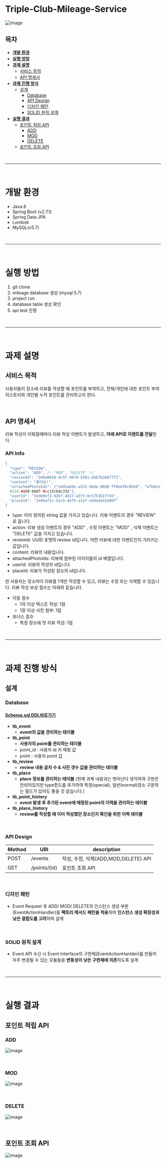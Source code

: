 # Triple-Club-Mileage-Service
![image](https://user-images.githubusercontent.com/97106584/176442990-e8da72ba-8703-41c0-ba84-07848ef2b5d5.png)


## 목차
* **[개발 환경](#개발-환경)**
* **[실행 방법](#실행-방법)**
* **[과제 설명](#과제-설명)**
  * [서비스 목적](#서비스-목적)
  * [API 명세서](#API-명세서)
* **[과제 진행 방식](#과제-진행-방식)**
  * [설계](#설계)
    * [Database](#Database)
    * [API Design](#API-Design)
    * [디자인 패턴](#디자인-패턴)
    * [SOLID 원칙 설계](#SOLID-원칙-설계)
* **[실행 결과](#실행-결과)**
  * [포인트 적립 API](#포인트-적립-API)
    * [ADD](#ADD)
    * [MOD](#MOD)
    * [DELETE](#DELETE)
  * [포인트 조회 API](#포인트-조회-API)


<br><hr><br>

# 개발 환경
* Java 8
* Spring Boot (v2.7.1)
* Spring Data JPA
* Lombok
* MySQL(v5.7)

<br><hr><br>

# 실행 방법
1. git clone
2. mileage database 생성 (mysql 5.7)
3. project run
4. database table 생성 확인
5. api test 진행

<br><hr><br>


# 과제 설명
## 서비스 목적
사용자들이 장소에 리뷰를 작성할 때 포인트를 부여하고, 전체/개인에 대한 포인트 부여 히스토리와 개인별 누적 포인트를 관리하고자 한다.

<br>

## API 명세서
리뷰 작성이 이뤄질때마다 리뷰 작성 이벤트가 발생하고, **아래 API로 이벤트를 전달**한다.
### API Info
```Java
{
  "type": "REVIEW",
  "action": "ADD", /* "MOD", "DELETE" */
  "reviewId": "240a0658-dc5f-4878-9381-ebb7b2667772",
  "content": "좋아요!",
  "attachedPhotoIds": ["e4d1a64e-a531-46de-88d0-ff0ed70c0bb8", "afb0cef2-
  851d-4a50-bb07-9cc15cbdc332"],
  "userId": "3ede0ef2-92b7-4817-a5f3-0c575361f745",
  "placeId": "2e4baf1c-5acb-4efb-a1af-eddada31b00f"
}
```
* type: 미리 정의된 string 값을 가지고 있습니다. 리뷰 이벤트의 경우 "REVIEW" 로 옵니다.
* action: 리뷰 생성 이벤트의 경우 "ADD" , 수정 이벤트는 "MOD" , 삭제 이벤트는 "DELETE" 값을 가지고 있습니다.
* reviewId: UUID 포맷의 review id입니다. 어떤 리뷰에 대한 이벤트인지 가리키는 값입니다.
* content: 리뷰의 내용입니다.
* attachedPhotoIds: 리뷰에 첨부된 이미지들의 id 배열입니다.
* userId: 리뷰의 작성자 id입니다.
* placeId: 리뷰가 작성된 장소의 id입니다.

한 사용자는 장소마다 리뷰를 1개만 작성할 수 있고, 리뷰는 수정 또는 삭제할 수 있습니다. 리뷰 작성 보상 점수는 아래와 같습니다.

* 이동 점수
  * 1자 이상 텍스트 작성: 1점
  * 1장 이상 사진 첨부: 1점
* 보너스 점수
  * 특정 장소에 첫 리뷰 작성: 1점

<br><hr><br>

# 과제 진행 방식
## 설계

### **Database**
#### [Schema.sql DDL바로가기](https://github.com/anjeongkyun/MileageService/blob/master/schema.sql)

* **tb_event**
  * **event의 값을 관리하는 테이블**
* **tb_point**
  * **사용자의 point를 관리하는 테이블**
  * point_id : 사용자 id 키 매핑 값
  * point : 사용자 point 값
* **tb_review**
  * **review 내용 글자 수 & 사진 갯수 값을 관리하는 테이블**
* **tb_place**
  * **place 정보를 관리하는 테이블** (현재 과제 내용과는 벗어난다 생각하여 구현은 안되어있지만 type핃드를 추가하여 특정(special), 일반(normal)장소 구분하는 필드가 있어도 좋을 것 같습니다.)
* **tb_point_history**
  * **event 발생 후 추가된 event에 매핑된 point의 이력을 관리하는 테이블**
* **tb_place_history**
  * **review를 작성할 때 이미 작성했던 장소인지 확인을 위한 이력 테이블**

<br>

### **API Design**
|Method|URI|description|
|------|---|---|
|POST|/events|작성, 수정, 삭제(ADD,MOD,DELETE) API|
|GET|/points/{id}|포인트 조회 API|

<br>

### **디자인 패턴**
* Event Request 후 ADD/ MOD/ DELETE의 인스턴스 생성 부분(EventActionHandler)을 **팩토리 메서드 패턴을 적용**하여 **인스턴스 생성 확장성과 낮은 결합도를 고려**하여 설계

<br>

### **SOLID 원칙 설계**
* Event API 수신 시 Event Interface의 구현체(EventActionHanlder)를 만들어 자주 변경될 수 있는 모듈들을 **변동성이 낮은 구현체에 의존**하도록 설계

<br><hr><br>

# 실행 결과
## 포인트 적립 API
### ADD
![image](https://user-images.githubusercontent.com/97106584/176436668-59531e54-b8d6-4d28-bed8-03248154f8bb.png)

<br>

### MOD
![image](https://user-images.githubusercontent.com/97106584/176437036-ba7d003d-ac09-49f8-b1de-a674415bc98f.png)

<br>

### DELETE
![image](https://user-images.githubusercontent.com/97106584/176437115-63286a9d-8fca-44dd-9f31-973ec0278a09.png)

<br>

## 포인트 조회 API

![image](https://user-images.githubusercontent.com/97106584/176437579-e23cae09-243d-4971-8e0b-90d2c696b188.png)
